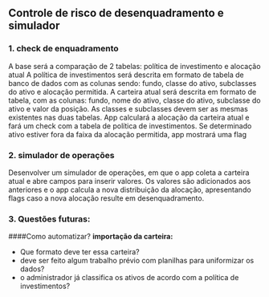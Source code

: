 ## Controle de risco de desenquadramento e simulador

### 1. check de enquadramento
A base será a comparação de 2 tabelas: política de investimento e alocação atual
A política de investimentos será descrita em formato de tabela de banco de dados com as colunas sendo: fundo, classe do ativo, subclasses do ativo e alocação permitida.
A carteira atual será descrita em formato de tabela, com as colunas: fundo, nome do ativo, classe do ativo, subclasse do ativo e valor da posição. 
As classes e subclasses devem ser as mesmas existentes nas duas tabelas.
App calculará a alocação da carteira atual e fará um check com a tabela de política de investimentos.
Se determinado ativo estiver fora da faixa da alocação permitida, app mostrará uma flag

### 2. simulador de operações
Desenvolver um simulador de operações, em que o app coleta a carteira atual e abre campos para inserir valores.
Os valores são adicionados aos anteriores e o app calcula a nova distribuição da alocação, apresentando flags caso a nova alocação resulte em desenquadramento.

### 3. Questões futuras: 
####Como automatizar?
**importação da carteira:** 
- Que formato deve ter essa carteira?
- deve ser feito algum trabalho prévio com planilhas para uniformizar os dados?
- o administrador já classifica os ativos de acordo com a política de investimentos?
